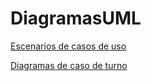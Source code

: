 # DiagramasUML
[Escenarios de casos de uso](https://github.com/RodrigoRivas89/Escenarios-de-Casos-de-Usos/blob/main/Escenarios%20de%20casos%20de%20uso.md#escenarios-de-casos-de-usos)

[Diagramas de caso de turno](https://github.com/RodrigoRivas89/Diagramas-de-caso-de-uso/blob/main/Diagramas%20de%20caso%20de%20uso.md#diagramas-de-caso-de-uso)
